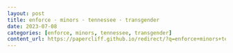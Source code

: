 ```yaml
---
layout: post
title: enforce · minors · tennessee · transgender
date: 2023-07-08
categories: [enforce, minors, tennessee, transgender]
content_url: https://papercliff.github.io/redirect/?q=enforce+minors+tennessee+transgender&tbs=cdr:1,cd_min:7/7/2023,cd_max:7/9/2023
---
```

